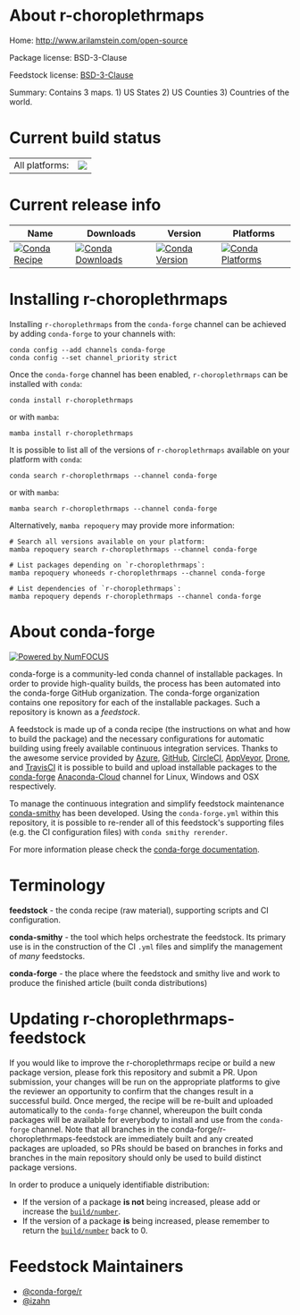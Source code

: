 About r-choroplethrmaps
=======================

Home: http://www.arilamstein.com/open-source

Package license: BSD-3-Clause

Feedstock license: [BSD-3-Clause](https://github.com/conda-forge/r-choroplethrmaps-feedstock/blob/main/LICENSE.txt)

Summary: Contains 3 maps. 1) US States 2) US Counties 3) Countries of the world.

Current build status
====================


<table><tr><td>All platforms:</td>
    <td>
      <a href="https://dev.azure.com/conda-forge/feedstock-builds/_build/latest?definitionId=13575&branchName=main">
        <img src="https://dev.azure.com/conda-forge/feedstock-builds/_apis/build/status/r-choroplethrmaps-feedstock?branchName=main">
      </a>
    </td>
  </tr>
</table>

Current release info
====================

| Name | Downloads | Version | Platforms |
| --- | --- | --- | --- |
| [![Conda Recipe](https://img.shields.io/badge/recipe-r--choroplethrmaps-green.svg)](https://anaconda.org/conda-forge/r-choroplethrmaps) | [![Conda Downloads](https://img.shields.io/conda/dn/conda-forge/r-choroplethrmaps.svg)](https://anaconda.org/conda-forge/r-choroplethrmaps) | [![Conda Version](https://img.shields.io/conda/vn/conda-forge/r-choroplethrmaps.svg)](https://anaconda.org/conda-forge/r-choroplethrmaps) | [![Conda Platforms](https://img.shields.io/conda/pn/conda-forge/r-choroplethrmaps.svg)](https://anaconda.org/conda-forge/r-choroplethrmaps) |

Installing r-choroplethrmaps
============================

Installing `r-choroplethrmaps` from the `conda-forge` channel can be achieved by adding `conda-forge` to your channels with:

```
conda config --add channels conda-forge
conda config --set channel_priority strict
```

Once the `conda-forge` channel has been enabled, `r-choroplethrmaps` can be installed with `conda`:

```
conda install r-choroplethrmaps
```

or with `mamba`:

```
mamba install r-choroplethrmaps
```

It is possible to list all of the versions of `r-choroplethrmaps` available on your platform with `conda`:

```
conda search r-choroplethrmaps --channel conda-forge
```

or with `mamba`:

```
mamba search r-choroplethrmaps --channel conda-forge
```

Alternatively, `mamba repoquery` may provide more information:

```
# Search all versions available on your platform:
mamba repoquery search r-choroplethrmaps --channel conda-forge

# List packages depending on `r-choroplethrmaps`:
mamba repoquery whoneeds r-choroplethrmaps --channel conda-forge

# List dependencies of `r-choroplethrmaps`:
mamba repoquery depends r-choroplethrmaps --channel conda-forge
```


About conda-forge
=================

[![Powered by
NumFOCUS](https://img.shields.io/badge/powered%20by-NumFOCUS-orange.svg?style=flat&colorA=E1523D&colorB=007D8A)](https://numfocus.org)

conda-forge is a community-led conda channel of installable packages.
In order to provide high-quality builds, the process has been automated into the
conda-forge GitHub organization. The conda-forge organization contains one repository
for each of the installable packages. Such a repository is known as a *feedstock*.

A feedstock is made up of a conda recipe (the instructions on what and how to build
the package) and the necessary configurations for automatic building using freely
available continuous integration services. Thanks to the awesome service provided by
[Azure](https://azure.microsoft.com/en-us/services/devops/), [GitHub](https://github.com/),
[CircleCI](https://circleci.com/), [AppVeyor](https://www.appveyor.com/),
[Drone](https://cloud.drone.io/welcome), and [TravisCI](https://travis-ci.com/)
it is possible to build and upload installable packages to the
[conda-forge](https://anaconda.org/conda-forge) [Anaconda-Cloud](https://anaconda.org/)
channel for Linux, Windows and OSX respectively.

To manage the continuous integration and simplify feedstock maintenance
[conda-smithy](https://github.com/conda-forge/conda-smithy) has been developed.
Using the ``conda-forge.yml`` within this repository, it is possible to re-render all of
this feedstock's supporting files (e.g. the CI configuration files) with ``conda smithy rerender``.

For more information please check the [conda-forge documentation](https://conda-forge.org/docs/).

Terminology
===========

**feedstock** - the conda recipe (raw material), supporting scripts and CI configuration.

**conda-smithy** - the tool which helps orchestrate the feedstock.
                   Its primary use is in the construction of the CI ``.yml`` files
                   and simplify the management of *many* feedstocks.

**conda-forge** - the place where the feedstock and smithy live and work to
                  produce the finished article (built conda distributions)


Updating r-choroplethrmaps-feedstock
====================================

If you would like to improve the r-choroplethrmaps recipe or build a new
package version, please fork this repository and submit a PR. Upon submission,
your changes will be run on the appropriate platforms to give the reviewer an
opportunity to confirm that the changes result in a successful build. Once
merged, the recipe will be re-built and uploaded automatically to the
`conda-forge` channel, whereupon the built conda packages will be available for
everybody to install and use from the `conda-forge` channel.
Note that all branches in the conda-forge/r-choroplethrmaps-feedstock are
immediately built and any created packages are uploaded, so PRs should be based
on branches in forks and branches in the main repository should only be used to
build distinct package versions.

In order to produce a uniquely identifiable distribution:
 * If the version of a package **is not** being increased, please add or increase
   the [``build/number``](https://docs.conda.io/projects/conda-build/en/latest/resources/define-metadata.html#build-number-and-string).
 * If the version of a package **is** being increased, please remember to return
   the [``build/number``](https://docs.conda.io/projects/conda-build/en/latest/resources/define-metadata.html#build-number-and-string)
   back to 0.

Feedstock Maintainers
=====================

* [@conda-forge/r](https://github.com/conda-forge/r/)
* [@izahn](https://github.com/izahn/)

